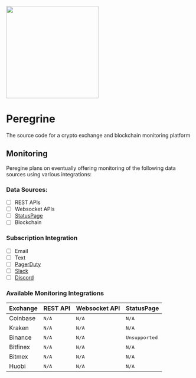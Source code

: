 <img style="text-align: right" src="http://clipart-library.com/new_gallery/falcon-clipart-39.gif" data-canonical-src="http://clipart-library.com/new_gallery/falcon-clipart-39.gif" width="250" height="250" />

# Peregrine
The source code for a crypto exchange and blockchain monitoring platform

## Monitoring
Peregine plans on eventually offering monitoring of the following data sources using various integrations:
### Data Sources:
- [ ] REST APIs
- [ ] Websocket APIs
- [ ] [StatusPage](https://www.atlassian.com/software/statuspage)
- [ ] Blockchain

### Subscription Integration
- [ ] Email
- [ ] Text
- [ ] [PagerDuty](https://www.pagerduty.com/)
- [ ] [Slack](https://slack.com/)
- [ ] [Discord](https://discord.com/)

### Available Monitoring Integrations
Exchange      | REST API                 | Websocket API            | StatusPage
------------- | ------------------------ | ------------------------ | -----------------------
Coinbase      | <kbd>N/A</kbd>           | <kbd>N/A</kbd>           | <kbd>N/A</kbd>
Kraken        | <kbd>N/A</kbd>           | <kbd>N/A</kbd>           | <kbd>N/A</kbd>
Binance       | <kbd>N/A</kbd>           | <kbd>N/A</kbd>           | <kbd>Unsupported</kbd>
Bitfinex      | <kbd>N/A</kbd>           | <kbd>N/A</kbd>           | <kbd>N/A</kbd>
Bitmex        | <kbd>N/A</kbd>           | <kbd>N/A</kbd>           | <kbd>N/A</kbd>
Huobi         | <kbd>N/A</kbd>           | <kbd>N/A</kbd>           | <kbd>N/A</kbd>
